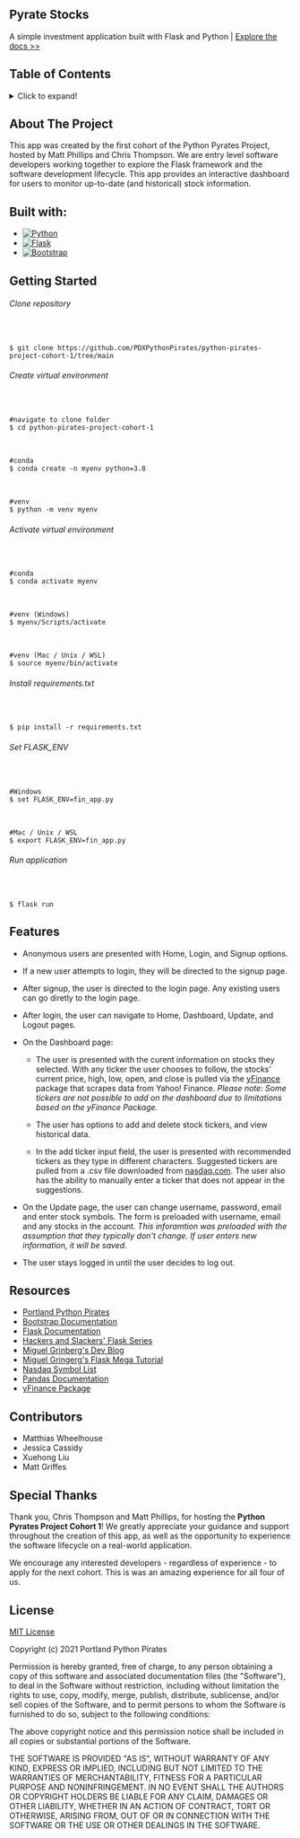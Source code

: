## **Pyrate Stocks**

A simple investment application built with Flask and Python | [Explore the docs >>](https://github.com/PDXPythonPirates/python-pirates-project-cohort-1)


## **Table of Contents**

<details>
	<summary>Click to expand!</summary>

- [About the Project](https://github.com/PDXPythonPirates/python-pirates-project-cohort-1/blob/main/README.md#about-the-project)

- [Built With](https://github.com/PDXPythonPirates/python-pirates-project-cohort-1/blob/main/README.md#built-with)

- [Getting Started](https://github.com/PDXPythonPirates/python-pirates-project-cohort-1/blob/main/README.md#getting-started)
	
- [Features](https://github.com/PDXPythonPirates/python-pirates-project-cohort-1/blob/main/README.md#features)

- [Contributors](https://github.com/PDXPythonPirates/python-pirates-project-cohort-1/blob/main/README.md#contributors)

- [Resources](https://github.com/PDXPythonPirates/python-pirates-project-cohort-1/blob/main/README.md#resources)

- [Special Thanks](https://github.com/PDXPythonPirates/python-pirates-project-cohort-1/blob/main/README.md#special-thanks)

- [License](https://github.com/PDXPythonPirates/python-pirates-project-cohort-1/blob/main/README.md#license)

</details>


## **About The Project** 

This app was created by the first cohort of the Python Pyrates Project, hosted by Matt Phillips and Chris Thompson. We are entry level software developers working together to explore the Flask framework and the software development lifecycle. This app provides an interactive dashboard for users to monitor up-to-date (and historical) stock information.


## **Built with:**

* [![Python](https://img.shields.io/badge/python-3.8.5-blue.svg)](https://www.python.org/downloads/release/python-385/)
* [![Flask](https://img.shields.io/badge/flask-1.1.2-blue.svg)](https://flask.palletsprojects.com/en/1.1.x/installation/)  
* [![Bootstrap](https://img.shields.io/badge/bootstrap-v5.0-blue)](https://getbootstrap.com/docs/5.0/getting-started/introduction/)


## **Getting Started**

###### Clone repository
<br>

    $ git clone https://github.com/PDXPythonPirates/python-pirates-project-cohort-1/tree/main

###### Create virtual environment
<br>

    #navigate to clone folder
    $ cd python-pirates-project-cohort-1
<br>

    #conda
    $ conda create -n myenv python=3.8
<br>

    #venv
    $ python -m venv myenv
    
###### Activate virtual environment
<br>

    #conda
    $ conda activate myenv
<br>

    #venv (Windows)
    $ myenv/Scripts/activate    
<br>

    #venv (Mac / Unix / WSL)
    $ source myenv/bin/activate
    
###### Install requirements.txt
<br>

    $ pip install -r requirements.txt
    
###### Set FLASK_ENV
<br>

    #Windows
    $ set FLASK_ENV=fin_app.py
<br>

    #Mac / Unix / WSL
    $ export FLASK_ENV=fin_app.py
    
###### Run application
<br>

    $ flask run

## **Features**

- Anonymous users are presented with Home, Login, and Signup options.

- If a new user attempts to login, they will be directed to the signup page.
 
- After signup, the user is directed to the login page. Any existing users can go diretly to the login page.
 
- After login, the user can navigate to Home, Dashboard, Update, and Logout pages.

- On the Dashboard page: 
 	- The user is presented with the curent information on stocks they selected.  With any ticker the user chooses to follow, the stocks' current price, high, low, open, and close is pulled via the [yFinance](https://pypi.org/project/yfinance/) package that scrapes data from Yahoo! Finance. *Please note: Some tickers are not possible to add on the dashboard due to limitations based on the yFinance Package.*
	
	- The user has options to add and delete stock tickers, and view historical data. 
	
	- In the add ticker input field, the user is presented with recommended tickers as they type in different characters. Suggested tickers are pulled from a .csv file downloaded from [nasdaq.com](https://www.nasdaq.com/market-activity/stocks/screener). The user also has the ability to manually enter a ticker that does not appear in the suggestions.

- On the Update page, the user can change username, password, email and enter stock symbols.  The form is preloaded with username, email and any stocks in the account. *This inforamtion was preloaded with the assumption that they typically don't change. If user enters new information, it will be saved.*

- The user stays logged in until the user decides to log out.  


## **Resources**

- [Portland Python Pirates](https://github.com/PDXPythonPirates)
- [Bootstrap Documentation](https://getbootstrap.com/)
- [Flask Documentation](https://flask.palletsprojects.com/en/1.1.x/)
- [Hackers and Slackers' Flask Series](https://hackersandslackers.com/series/build-flask-apps/)
- [Miguel Grinberg's Dev Blog](https://blog.miguelgrinberg.com/category/Flask)
- [Miguel Gringerg's Flask Mega Tutorial](https://blog.miguelgrinberg.com/post/the-flask-mega-tutorial-part-i-hello-world)
- [Nasdaq Symbol List](https://www.nasdaq.com/market-activity/stocks/screener)
- [Pandas Documentation](https://pandas.pydata.org/pandas-docs/stable/user_guide/index.html)
- [yFinance Package](https://pypi.org/project/yfinance/)


## **Contributors**

- Matthias Wheelhouse
- Jessica Cassidy
- Xuehong Liu
- Matt Griffes


## **Special Thanks**

Thank you, Chris Thompson and Matt Phillips, for hosting the **Python Pyrates Project Cohort 1**! We greatly appreciate your guidance and support throughout the creation of this app, as well as the opportunity to experience the software lifecycle on a real-world application.

We encourage any interested developers - regardless of experience - to apply for the next cohort. This is was an amazing experience for all four of us.


## **License**

[MIT License](https://opensource.org/licenses/MIT)

Copyright (c) 2021 Portland Python Pirates

Permission is hereby granted, free of charge, to any person obtaining a copy of this software and associated documentation files (the "Software"), to deal in the Software without restriction, including without limitation the rights to use, copy, modify, merge, publish, distribute, sublicense, and/or sell copies of the Software, and to permit persons to whom the Software is furnished to do so, subject to the following conditions:

The above copyright notice and this permission notice shall be included in all copies or substantial portions of the Software.

THE SOFTWARE IS PROVIDED "AS IS", WITHOUT WARRANTY OF ANY KIND, EXPRESS OR IMPLIED, INCLUDING BUT NOT LIMITED TO THE WARRANTIES OF MERCHANTABILITY, FITNESS FOR A PARTICULAR PURPOSE AND NONINFRINGEMENT. IN NO EVENT SHALL THE AUTHORS OR COPYRIGHT HOLDERS BE LIABLE FOR ANY CLAIM, DAMAGES OR OTHER LIABILITY, WHETHER IN AN ACTION OF CONTRACT, TORT OR OTHERWISE, ARISING FROM, OUT OF OR IN CONNECTION WITH THE SOFTWARE OR THE USE OR OTHER DEALINGS IN THE SOFTWARE.

